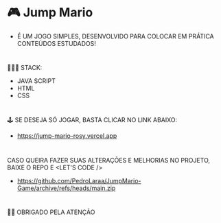 # 🎮 Jump Mario

- É UM JOGO SIMPLES, DESENVOLVIDO PARA COLOCAR EM PRÁTICA CONTEÚDOS ESTUDADOS!

#

🧑🏻‍💻 STACK:
- JAVA SCRIPT
- HTML
- CSS

#

🕹️ SE DESEJA SÓ JOGAR, BASTA CLICAR NO LINK ABAIXO: 

- https://jump-mario-rosy.vercel.app

#

CASO QUEIRA FAZER SUAS ALTERAÇÕES E MELHORIAS NO PROJETO, BAIXE O REPO E <LET'S CODE />

- https://github.com/PedroLaraa/JumpMario-Game/archive/refs/heads/main.zip

#

🧗‍♂️ OBRIGADO PELA ATENÇÃO
